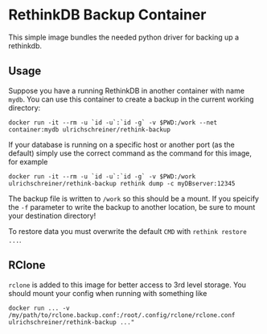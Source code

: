 # RethinkDB Backup Container

This simple image bundles the needed python driver for backing up a rethinkdb.

## Usage

Suppose you have a running RethinkDB in another container with name `mydb`. You
can use this container to create a backup in the current working directory:
```
docker run -it --rm -u `id -u`:`id -g` -v $PWD:/work --net container:mydb ulrichschreiner/rethink-backup
```

If your database is running on a specific host or another port (as the default)
simply use the correct command as the command for this image, for example
```
docker run -it --rm -u `id -u`:`id -g` -v $PWD:/work ulrichschreiner/rethink-backup rethink dump -c myDBserver:12345
```

The backup file is written to `/work` so this should be a mount. If you speicify
the `-f` parameter to write the backup to another location, be sure to mount your
destination directory!

To restore data you must overwrite the default `CMD` with `rethink restore ...`.

## RClone

`rclone`  is added to this image for better access to 3rd level storage. You should mount your 
config when running with something like
```
docker run ... -v /my/path/to/rclone.backup.conf:/root/.config/rclone/rclone.conf ulrichschreiner/rethink-backup ..."
```

